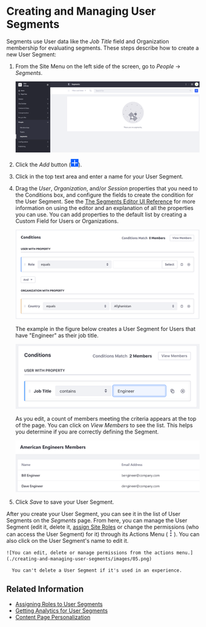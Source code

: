 # Creating and Managing User Segments

Segments use User data like the *Job Title* field and Organization membership for evaluating segments. These steps describe how to create a new User Segment:

1. From the Site Menu on the left side of the screen, go to *People* &rarr; *Segments*.

    ![Add User Segments from the People Menu.](./creating-and-managing-user-segments/images/01.png)

1. Click the *Add* button (![Add](../../../images/icon-add.png)).

1. Click in the top text area and enter a name for your User Segment.

1. Drag the *User*, *Organization*, and/or *Session* properties that you need to the Conditions box, and configure the fields to create the condition for the User Segment. See the [The Segments Editor UI Reference](./segments-editor-ui-reference.md) for more information on using the editor and an explanation of all the properties you can use. You can add properties to the default list by creating a Custom Field<!-- link todo --> for Users or Organizations.

    ![You can prevent typos by directly selecting Organizations through the interface.](./creating-and-managing-user-segments/images/02.png)

    The example in the figure below creates a User Segment for Users that have "Engineer" as their job title.

    ![Setting the comparator to contains includes variations of Engineer like Software Engineer in the segment.](./creating-and-managing-user-segments/images/03.png)

    As you edit, a count of members meeting the criteria appears at the top of the page. You can click on *View Members* to see the list. This helps you determine if you are correctly defining the Segment.

    ![You can view the list of Segment members at any time.](./creating-and-managing-user-segments/images/04.png)

1. Click *Save* to save your User Segment.

After you create your User Segment, you can see it in the list of User Segments on the *Segments* page. From here, you can manage the User Segment (edit it, delete it, [assign Site Roles](../../../users-and-permissions/roles-and-permissions/assigning-roles-to-user-segments.md) or change the permissions (who can access the User Segment) for it) through its Actions Menu (![Actions](../../../images/icon-actions.png)). You can also click on the User Segment's name to edit it.

    ![You can edit, delete or manage permissions from the actions menu.](./creating-and-managing-user-segments/images/05.png)

```note::
  You can't delete a User Segment if it's used in an experience.
```

## Related Information

* [Assigning Roles to User Segments](../../../users-and-permissions/roles-and-permissions/assigning-roles-to-user-segments.md)
* [Getting Analytics for User Segments](./getting-analytics-for-user-segments.md)
* [Content Page Personalization](../experience-personalization/content-page-personalization.md)

